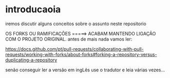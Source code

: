 # introducaoia
iremos discutir alguns conceitos sobre o assunto neste repositorio


OS FORKS OU RAMIFICAÇÕES =====> ACABAM MANTENDO LIGAÇÃO COM O PROJETO ORIGINAL. antes de mais nada vamos ler:

https://docs.github.com/pt/pull-requests/collaborating-with-pull-requests/working-with-forks/about-forks#forking-a-repository-versus-duplicating-a-repository

senão conseguir ler a versão em ingLês use o tradutor e leia várias vezes...

